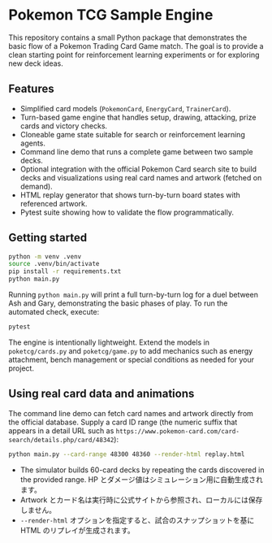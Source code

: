# Pokemon TCG Sample Engine

This repository contains a small Python package that demonstrates the basic
flow of a Pokemon Trading Card Game match. The goal is to provide a clean
starting point for reinforcement learning experiments or for exploring new deck
ideas.

## Features

- Simplified card models (`PokemonCard`, `EnergyCard`, `TrainerCard`).
- Turn-based game engine that handles setup, drawing, attacking, prize cards and
  victory checks.
- Cloneable game state suitable for search or reinforcement learning agents.
- Command line demo that runs a complete game between two sample decks.
- Optional integration with the official Pokemon Card search site to build decks
  and visualizations using real card names and artwork (fetched on demand).
- HTML replay generator that shows turn-by-turn board states with referenced
  artwork.
- Pytest suite showing how to validate the flow programmatically.

## Getting started

```bash
python -m venv .venv
source .venv/bin/activate
pip install -r requirements.txt
python main.py
```

Running `python main.py` will print a full turn-by-turn log for a duel between
Ash and Gary, demonstrating the basic phases of play. To run the automated
check, execute:

```bash
pytest
```

The engine is intentionally lightweight. Extend the models in `poketcg/cards.py`
and `poketcg/game.py` to add mechanics such as energy attachment, bench
management or special conditions as needed for your project.

## Using real card data and animations

The command line demo can fetch card names and artwork directly from the
official database. Supply a card ID range (the numeric suffix that appears in a
detail URL such as `https://www.pokemon-card.com/card-search/details.php/card/48342`):

```bash
python main.py --card-range 48300 48360 --render-html replay.html
```

- The simulator builds 60-card decks by repeating the cards discovered in the
  provided range. HP とダメージ値はシミュレーション用に自動生成されます。
- Artwork とカード名は実行時に公式サイトから参照され、ローカルには保存しません。
- `--render-html` オプションを指定すると、試合のスナップショットを基に HTML のリプレイが生成されます。
